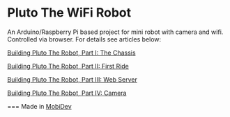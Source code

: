Pluto The WiFi Robot
===

An Arduino/Raspberry Pi based project for mini robot with camera and wifi. Controlled via browser.
For details see articles below:

[Building Pluto The Robot, Part I: The Chassis](https://mobidev.biz/blog/building_pluto_the_robot_part_i_the_chassis)

[Building Pluto The Robot, Part II: First Ride](https://mobidev.biz/blog/building-pluto-the-robot-part-ii-first-ride)

[Building Pluto The Robot, Part III: Web Server](https://mobidev.biz/blog/building-pluto-the-robot-part-iii-web-server)

[Building Pluto The Robot, Part IV: Camera](https://mobidev.biz/blog/building-pluto-the-robot-part-iv-camera)

===
Made in [MobiDev](https://mobidev.biz/services/iot-development)
